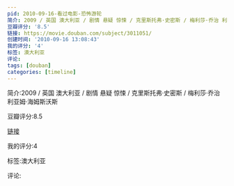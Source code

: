 ```yaml
---
pid: 2010-09-16-看过电影-恐怖游轮
简介: 2009 / 英国 澳大利亚 / 剧情 悬疑 惊悚 / 克里斯托弗·史密斯 / 梅利莎·乔治 利亚姆·海姆斯沃斯
豆瓣评分: '8.5'
链接: https://movie.douban.com/subject/3011051/
创建时间: '2010-09-16 13:08:43'
我的评分: '4'
标签: 澳大利亚
评论:
tags: [douban]
categories: [timeline]
---
```

简介:2009 / 英国 澳大利亚 / 剧情 悬疑 惊悚 / 克里斯托弗·史密斯 / 梅利莎·乔治 利亚姆·海姆斯沃斯

豆瓣评分:8.5

[链接](https://movie.douban.com/subject/3011051/)

我的评分:4

标签:澳大利亚

评论:

